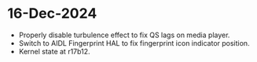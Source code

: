 # 16-Dec-2024
- Properly disable turbulence effect to fix QS lags on media player.
- Switch to AIDL Fingerprint HAL to fix fingerprint icon indicator position.
- Kernel state at r17b12.
